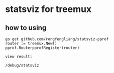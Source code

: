 #  statsviz for treemux


## how to using


```code
go get github.com/rongfengliang/statsviz-pprof
router := treemux.New()
pprof.RouterpprofRegister(router)

view result:

/debug/statsviz

```